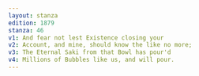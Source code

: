 ```yaml
---
layout: stanza
edition: 1879
stanza: 46
v1: And fear not lest Existence closing your
v2: Account, and mine, should know the like no more;
v3: The Eternal Saki from that Bowl has pour'd
v4: Millions of Bubbles like us, and will pour.
---
```


